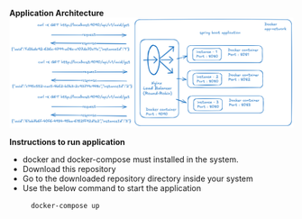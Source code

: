 **Application Architecture**
![architecture_diagram](architecture_diagram.png)

**Instructions to run application**
* docker and docker-compose must installed in the system.
* Download this repository
* Go to the downloaded repository directory inside your system
* Use the below command to start the application
  ```shell
    docker-compose up
  ``` 
